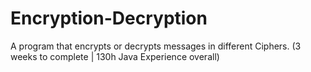 # Encryption-Decryption
A program that encrypts or decrypts messages in different Ciphers. (3 weeks to complete | 130h Java Experience overall)
